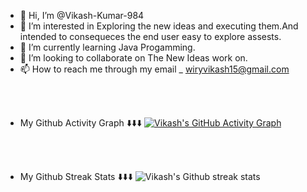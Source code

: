 - 👋 Hi, I’m @Vikash-Kumar-984
- 👀 I’m interested in Exploring the new ideas and executing them.And intended to consequeces the end user easy to explore assests.
- 🌱 I’m currently learning Java Progamming.
- 💞️ I’m looking to collaborate on The New Ideas work on.
- 📫 How to reach me through my email _ wiryvikash15@gmail.com 

<!---
Vikash-Kumar-984/Vikash-Kumar-984 is a ✨ special ✨ repository because its `README.md` (this file) appears on your GitHub profile.
You can click the Preview link to take a look at your changes.
--->

<br/><br/>
- My Github Activity Graph ⬇️⬇️⬇️
[![Vikash's GitHub Activity Graph](https://activity-graph.herokuapp.com/graph?username=Vikash-Kumar-984&theme=rogue)](https://github.com/Vikash-Kumar-984)


<br/><br/>

- My Github Streak Stats ⬇️⬇️⬇️
![Vikash's Github streak stats](https://github-readme-streak-stats.herokuapp.com/?user=Vikash-Kumar-984) 

<br>
